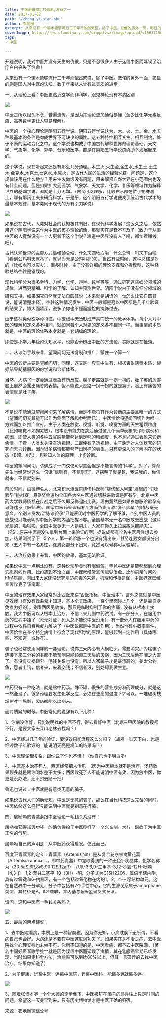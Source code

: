```yaml
---
title: 中医是最成功的骗术,没有之一
date: 2017-01-02
path: "/zhong-yi-pian-shu"
author: 农地圈
excerpt: 从来没有一个骗术能够流行三千年而依然繁盛，除了中医。悲催的另外一面，彰显的则是国人对中医的认知，数千年来从未曾有过实质的进步。
coverImage: https://res.cloudinary.com/diqqalzsx/image/upload/v1563715093/content/uploads/800.jpg
tags:
- 中医

---
```

开题说明，我对中医并没有天生的仇恨，只是不忍很多人由于迷信中医而延误了治疗白白丧失了性命！

从来没有一个骗术能够流行三千年而依然繁盛，除了中医。悲催的另外一面，彰显的则是国人对中医的认知，数千年来从未曾有过实质的进步。

一、从理论上看：中医更贴近玄学而非科学，跟鬼神论没有本质区别

[![](http://zxpic.gtimg.com/infonew/0/qqom_pics_-1772425.jpg/800)](https://info.3g.qq.com/g/s?aid=qqom_ss&id=qqom_20161210A036QJ&g_ut=3&rloop=1#bigpic/index=0)

中医之所以经久不衰，普遍流传，是因为其理论更加通俗易懂（至少比化学元素反应、高等数学更让人容易理解）。

中医的一个核心理论是阴阳五行学说。阴阳五行学说认为，木、火、土、金、水五种最基本的条件是构成世界不可缺少的属性。这五种特性相互资生、相互制约，处于不断的运动变化之中。这个学说也构成了中国古代解释世界的理论基础。天文学、气象学、化学、算学、音乐和医学，都是在阴阳五行学说的协助下发展起来的。

这个学说，现在听起来还是有那么几分道理。木生火,火生金,金生水,水生土,土生木,金克木,木克土,土克水,水克火，是古代人民的生活的经验总结。问题是，这个规律该用在什么地方？用来生火做饭没有问题，用来解释自然世界在小范围内也没有什么问题。但是如果扩大到医学、气象学、天文学、化学、音乐等领域作为解释世界的基础学说，那就是十分无知。（古代可以理解，比较古人都在忙于抢夺疆土，哪有那闲工夫来研究科学，于是乎，这个阴阳五行学说便成了统治古代学术的最基本规律，基本类同于现代的万有引力学说）

[![](http://zxpic.gtimg.com/infonew/0/qqom_pics_-1772426.jpg/800)](https://info.3g.qq.com/g/s?aid=qqom_ss&id=qqom_20161210A036QJ&g_ut=3&rloop=1#bigpic/index=1)

如果说在古代，人类对社会的认知极其有限，在现代科学发展了这么久之后，依然用这个阴阳学说来作为中医的核心理论的话，那就实在是蠢不可及了（致力于从事中医的人竟然没有一个人更新下这个学说？难道中医界没有人了吗，都忙着赚钱吧）。

古代认知世界的主要方式是经验总结，什么天圆地方啦，什么公鸡一叫天下白啦（看到公鸡叫天就亮了，就以为天是公鸡叫亮的）。当然有些时候，这种总结是对的（比如水可以灭火），很多时候，由于没有详细的理论支撑和分析模型，这种经验总结往往是错误的。

现代科学分为很多学科，力学、化学、声学、数学等等，通过研究这些细分领域的规律，进而更精细、科学的了解、认知并预测世界。阴阳学说由于没有细分领域的研究支持，如果深究自然就无法自圆其说（本来就是胡诌的，你怎么让它自圆其说，能说清楚才怪），往往这种情况发生，中医一般都是冠以中医都是几千年验证的结果了，博大而精深，说多了你也不懂而尴尬的掩饰过去。

由于这种类似玄学的特征，中医根本无法形成严禁而统一的教学体系。每个人对中医的理解和定义各不相同，就如同每个人对鬼的定义各不相同一样。而事情的本质就是，中医的理论体系本身就是一套胡编的理论。

即使是小学六年级的认知水平，也能否分辨出中医的方法论，实际就是在扯淡。

二、从诊治手段来看，望闻问切无法复制和推广，蒙住一个算一个

中医的诊断主要是望闻问切，同理，这又是一套无中生有、根据表象瞎猜本质、根据结果胡猜原因的的学说和诊断体系。

当然，人病了一定会通过表象有所反应。瘸子走路就是一拐一拐的，肚子疼的厉害脸上自然会露出痛苦的表情。但不能说人走路一拐一拐的就是瘸子，脸上有痛苦的表情就是肚子疼。

[![](http://zxpic.gtimg.com/infonew/0/qqom_pics_-1772427.jpg/800)](https://info.3g.qq.com/g/s?aid=qqom_ss&id=qqom_20161210A036QJ&g_ut=3&rloop=1#bigpic/index=2)

不是说不能通过望闻问切来了解病情，而是不能将其作为诊断的主要且唯一的方式（望闻问切充其量可以作为侧面了解和参考而已），中医恰恰将望闻问切作为唯一方式而加以推广宣传。由于人类在触觉、视觉、听觉、嗅觉方面的天生粗颗粒度（比如嗅觉不如狗灵敏），根本没有能力在病后通过这几个简单表象来诊断病例和病因，即使人类的各种五官感觉能够达到足够的精细度，也不足以通过表象来诊断病情。毕竟一人类本身没有透视眼，二即使有了透视眼，由于缺乏对人体器官的研究而无力诊断。因为很多病情都能够产出同样的表象，只有更深入的了解内在的状态（B超、X光），且熟知人体的原理，才能诊断。

中医的望闻问切，仿佛成了一门仅仅可以意会但是不能言传的“科学”。对了，算命先生也经常说这么一句话“信则有，不信则无”，这摆明了就是说，我说我的，你信就来，不信就别来。

前段时间，由微博名人、北京积水潭医院烧伤科医师“烧伤超人阿宝”发起的“切脉验孕”挑战赛，悬赏奖金遍约全国各大名中医通过切脉来验证是否有孕。北京中医药大学教师杨桢在应战之后不久即反悔退出比赛。理由竟然是如果参加脉诊验孕有可能违反《医师法》，国家中医药管理局有关方面负责人称“脉诊验孕”的约战毫无意义。个别人员发起“脉诊验孕”只能表明对中医药学的了解不够，个别中医人员的应战也只能表明对中医药学的内涵把握不够。全国基本无一名中医敢去应战（这耳光扇的，啪啪啪，全国中医竟无一人是男儿，人家在你头上拉屎撒尿都能忍）。（PS：原来中医是没法拿到台面上来验证的啊）据说成都有个名中医吕性想去参加，结果测试了下，5个人，第一轮诊脉一个也没有猜出来，甚至连男女都没分出来（五人中有一名男性，连男女都分不出来，竟然可以号称可以验孕）。

三、从治疗效果上来看，中医的效果，基本无法验证。

如果说中医一点用处没有，这种说法毕竟也有限偏激，毕竟中医还是能够起到心理安慰剂的作用。比如遇到不治之症，中医就经常宣传能够治愈。比如前段时间的h1n1病毒，刚出来大家还没研究清楚病毒的来源，机理和传播途径，中医界就已经宣传攻克了该病毒。

中医的治疗效果大家经常对比西医来讲“西医指标，中医治本”。言外之意就是中医见效慢（有没有效果鬼才知道，基本全无效果，一百个里面碰上几个，还是靠自身免疫力好的）。别看西医见效快，那只是临时抑制了你的疼痛，没有从根本上接触。我大中医可以从根本上治疗，不信？来几副中药试试。有一部分人，在服用中药的过程中挂了（死无对证，死人总不能说中医没用），有一部分人在服用中药的过程中依靠自身免疫力解决了（中医说那是中医的作用），当然也有小概率事件，中医恰恰在某个特定病情上符合了现代科学的原理，能够起到一定作用（具体哪些，不知道，或许有）。

骗子也经常使用同样的一套理论，说你三天内必有大祸临头，需要消灾。为啥骗子连接下来三分钟的事都不能预测只能预测三天后的灾祸，因为三天后他在溜之大吉了。有没有灾祸跟它一毛钱关系也没有。所以人家骗子才是最清高的，姜太公钓鱼，愿者上钩，信者来，来着交钱；不信者滚，别妨碍我做生意。

[![](http://zxpic.gtimg.com/infonew/0/qqom_pics_-1772430.jpg/800)](https://info.3g.qq.com/g/s?aid=qqom_ss&id=qqom_20161210A036QJ&g_ut=3&rloop=1#bigpic/index=4)

中药只有一种吃法，就是熬中药汤。殊不知，很多的营业成分和药理成分，就是这一熬全没了。很多药理要发生化学反应，必须在更高的温度下才可以。一堆破树枝烂树叶一熬制，没病都能吃出病来。

面对质疑的时候，中医常见的说辞有以下几种：

1、你病没治好，只能说明找的中医不行，得去看好中医（北京三甲医院的教授都不行，是要大家去深山老林去找吗？）

2、中医经过几千年的验证，要没效果能流程这么久吗？（雄鸡一叫天下白，也是经过数千年验证的，能说明天亮是鸡叫的结果吗？）

3、中医理论很复杂，跟你说了你也不懂！（你自己也不明白吧）

4、中医基本治不死人，西医经常把人治死。（因为中医根本就不是治疗，汤药效果顶多就是跟你喝水差不太多；西医致死了人不能说明中医有效，因为放中医，你更是没办法，还不如去赌一把）

鲁迅也说过：中医就是有意或无意的骗子。

如果说古代人们的确无知，中医是无意的骗子，那么在当代科技这么完备的同时，中医依然这么盛行只能说明中医就是刻意在行骗。

四、屠呦呦的青蒿素跟中医理论一毛钱关系没有！

屠呦呦获得诺贝尔奖，的确仿佛给了中医界打了一个兴奋剂，大有一副终于为中医正名的气势。

屠呦呦自己的声明是：从中医药获得启发。仅此而已。

百度下青蒿素的定义：青蒿素（Artemisinin）是从复合花序植物黄花蒿（Artemisia annua L.，即中药青蒿）中提取得到的一种无色针状晶体，化学名称为（3R,5aS,6R,8aS,9R,12S,12aR）-八氢-3,6,9-三甲基-3,12-桥氧-12H-吡喃〔4,3-j〕-1,2-苯并二塞平-10（3H）-酮。分子式为C15H22O5，属倍半萜内酯，具有过氧键和6-内酯环，有一个包括过氧化物在内的1，2，4-三噁结构单元，这在自然界中十分罕见，分子中包括有7个手性中心，它的生源关系属于amorphane类型，其特征是A，B环顺联，异丙基与桥头氢呈反式关系。

请问，这和中医有一毛钱关系吗？

![](http://zxpic.gtimg.com/infonew/0/qqom_pics_-1772431.jpg/800)

五、最后的两点建议：

1、去中医院看病，本质上是一种智商税。因为你无知，小病耽误下无所谓，不看病自己也会好。大病还是不要在中医这耽误功夫了。如果实在是不治之症，去中医院找个心理安慰也未尝不可。你所不知道的是，中医看病，都不去中医院滴。（著名中国好声音歌手姚**就是因为误信中医而延误了病情，其在乳腺癌早期已经发现，当时如果走科学方法，治愈率可以到达80%以上，但其一意孤行的去找中医治疗，结果你知道了）

2、为了健康，远离中医，远离中医院，远离中医科，能离多远就离多远。

[![](http://zxpic.gtimg.com/infonew/0/qqom_pics_-1772433.jpg/800)](https://info.3g.qq.com/g/s?aid=qqom_ss&id=qqom_20161210A036QJ&g_ut=3&rloop=1#bigpic/index=6)

3、随着张悟本等一个个大师的逐步倒下，中医被钉在骗子的耻辱柱上只是时间的问题，希望这一天提早到来。只有历史博物馆才是中医正确的归宿。

来源：农地圈微信公号